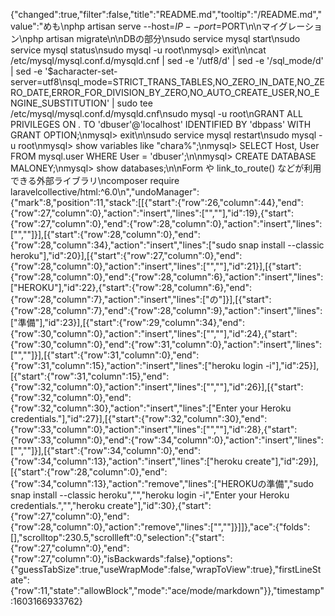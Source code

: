 {"changed":true,"filter":false,"title":"README.md","tooltip":"/README.md","value":"めも\nphp artisan serve --host=$IP --port=$PORT\n\nマイグレーション\nphp artisan migrate\n\nDBの部分\nsudo service mysql start\nsudo service mysql status\nsudo mysql -u root\nmysql> exit\n\ncat /etc/mysql/mysql.conf.d/mysqld.cnf | sed -e '/utf8/d' | sed -e '/sql_mode/d' | sed -e '$acharacter-set-server=utf8\\nsql_mode=STRICT_TRANS_TABLES,NO_ZERO_IN_DATE,NO_ZERO_DATE,ERROR_FOR_DIVISION_BY_ZERO,NO_AUTO_CREATE_USER,NO_ENGINE_SUBSTITUTION' | sudo tee /etc/mysql/mysql.conf.d/mysqld.cnf\nsudo mysql -u root\nGRANT ALL PRIVILEGES ON *.* TO 'dbuser'@'localhost' IDENTIFIED BY 'dbpass' WITH GRANT OPTION;\nmysql> exit\n\nsudo service mysql restart\nsudo mysql -u root\nmysql> show variables like \"chara%\";\nmysql> SELECT Host, User FROM mysql.user WHERE User = 'dbuser';\n\nmysql> CREATE DATABASE MALONEY;\nmysql> show databases;\n\nForm や link_to_route() などが利用できる外部ライブラリ\ncomposer require laravelcollective/html:^6.0\n","undoManager":{"mark":8,"position":11,"stack":[[{"start":{"row":26,"column":44},"end":{"row":27,"column":0},"action":"insert","lines":["",""],"id":19},{"start":{"row":27,"column":0},"end":{"row":28,"column":0},"action":"insert","lines":["",""]}],[{"start":{"row":28,"column":0},"end":{"row":28,"column":34},"action":"insert","lines":["sudo snap install --classic heroku"],"id":20}],[{"start":{"row":27,"column":0},"end":{"row":28,"column":0},"action":"insert","lines":["",""],"id":21}],[{"start":{"row":28,"column":0},"end":{"row":28,"column":6},"action":"insert","lines":["HEROKU"],"id":22},{"start":{"row":28,"column":6},"end":{"row":28,"column":7},"action":"insert","lines":["の"]}],[{"start":{"row":28,"column":7},"end":{"row":28,"column":9},"action":"insert","lines":["準備"],"id":23}],[{"start":{"row":29,"column":34},"end":{"row":30,"column":0},"action":"insert","lines":["",""],"id":24},{"start":{"row":30,"column":0},"end":{"row":31,"column":0},"action":"insert","lines":["",""]}],[{"start":{"row":31,"column":0},"end":{"row":31,"column":15},"action":"insert","lines":["heroku login -i"],"id":25}],[{"start":{"row":31,"column":15},"end":{"row":32,"column":0},"action":"insert","lines":["",""],"id":26}],[{"start":{"row":32,"column":0},"end":{"row":32,"column":30},"action":"insert","lines":["Enter your Heroku credentials."],"id":27}],[{"start":{"row":32,"column":30},"end":{"row":33,"column":0},"action":"insert","lines":["",""],"id":28},{"start":{"row":33,"column":0},"end":{"row":34,"column":0},"action":"insert","lines":["",""]}],[{"start":{"row":34,"column":0},"end":{"row":34,"column":13},"action":"insert","lines":["heroku create"],"id":29}],[{"start":{"row":28,"column":0},"end":{"row":34,"column":13},"action":"remove","lines":["HEROKUの準備","sudo snap install --classic heroku","","heroku login -i","Enter your Heroku credentials.","","heroku create"],"id":30},{"start":{"row":27,"column":0},"end":{"row":28,"column":0},"action":"remove","lines":["",""]}]]},"ace":{"folds":[],"scrolltop":230.5,"scrollleft":0,"selection":{"start":{"row":27,"column":0},"end":{"row":27,"column":0},"isBackwards":false},"options":{"guessTabSize":true,"useWrapMode":false,"wrapToView":true},"firstLineState":{"row":11,"state":"allowBlock","mode":"ace/mode/markdown"}},"timestamp":1603166933762}
